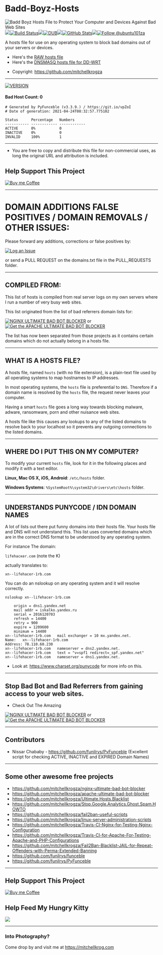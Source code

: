 # Badd-Boyz-Hosts

<img src="https://github.com/mitchellkrogza/Badd-Boyz-Hosts/blob/master/.assets/badd-boyz-hosts-logo.jpg" alt="Badd Boyz Hosts File to Protect Your Computer and Devices Against Bad Web Sites"/><br/><img src="https://github.com/mitchellkrogza/Badd-Boyz-Hosts/blob/master/.assets/spacer.jpg"/>[![Build Status](https://travis-ci.org/mitchellkrogza/Badd-Boyz-Hosts.svg?branch=master)](https://travis-ci.org/mitchellkrogza/Badd-Boyz-Hosts)<img src="https://github.com/mitchellkrogza/Badd-Boyz-Hosts/blob/master/.assets/spacer.jpg"/>[![DUB](https://img.shields.io/dub/l/vibe-d.svg)](https://github.com/mitchellkrogza/Badd-Boyz-Hosts/blob/master/LICENSE.md)<img src="https://github.com/mitchellkrogza/Badd-Boyz-Hosts/blob/master/.assets/spacer.jpg"/>[![GitHub Stats](https://img.shields.io/badge/github-stats-ff5500.svg)](http://githubstats.com/mitchellkrogza/Badd-Boyz-Hosts)<img src="https://github.com/mitchellkrogza/Badd-Boyz-Hosts/blob/master/.assets/spacer.jpg"/><a href='https://twitter.com/ubuntu101za'><img src='https://img.shields.io/twitter/follow/ubuntu101za.svg?style=social&label=Follow' alt='Follow @ubuntu101za'></a>

A hosts file for use on any operating system to block bad domains out of your servers or devices.

* Here's the [RAW hosts file](https://raw.githubusercontent.com/mitchellkrogza/Badd-Boyz-Hosts/master/hosts)
* Here's the [DNSMASQ hosts file for DD-WRT](https://raw.githubusercontent.com/mitchellkrogza/Badd-Boyz-Hosts/master/dnsmasq)

- Copyright: https://github.com/mitchellkrogza

_______________
[![VERSION](https://img.shields.io/badge/VERSION%20-%20V1.2021.04.8542-blue.svg)](https://github.com/mitchellkrogza/Badd-Boyz-Hosts/commits/master)
#### Bad Host Count: 0
```
# Generated by PyFunceble (v3.3.9.) / https://git.io/vpZoI
# Date of generation: 2021-04-24T08:32:57.775102

Status      Percentage   Numbers     
----------- ------------ ------------
ACTIVE      0%           0           
INACTIVE    0%           0           
INVALID     100%         1           
```
____________________

- You are free to copy and distribute this file for non-commercial uses, as long the original URL and attribution is included.

## Help Support This Project 

[<img src="https://github.com/mitchellkrogza/Badd-Boyz-Hosts/blob/master/.assets/kofi5.png" alt="Buy me Coffee"/>](https://ko-fi.com/mitchellkrog)

************************************************
# DOMAIN ADDITIONS FALSE POSITIVES / DOMAIN REMOVALS / OTHER ISSUES: 

Please forward any additions, corrections or false positives by:

[![Log an Issue](https://img.shields.io/badge/LOGGING%20-%20an%20issue%20%F0%9F%9A%A6-blue.svg)](https://github.com/mitchellkrogza/Badd-Boyz-Hosts/issues) 

or send a PULL REQUEST on the domains.txt file in the PULL_REQUESTS folder. 

************************************************
## COMPILED FROM:

This list of hosts is compiled from real server logs on my own servers where I run a number of very busy web sites. 

This list originated from the list of bad referrers domain lists for:

[![NGINX ULTIMATE BAD BOT BLOCKER](https://img.shields.io/badge/NGINX%20-%20ULTIMATE%20BAD%20BOT%20BLOCKER%20%E2%9B%94-blue.svg)](https://github.com/mitchellkrogza/nginx-ultimate-bad-bot-blocker)
or [![Get the APACHE ULTIMATE BAD BOT BLOCKER](https://img.shields.io/badge/APACHE%20-%20ULTIMATE%20BAD%20BOT%20BLOCKER%20%E2%9B%94-blue.svg)](https://github.com/mitchellkrogza/apache-ultimate-bad-bot-blocker)

The list has now been separated from those projects as it contains certain domains which do not actually belong in a hosts file.

************************************************
## WHAT IS A HOSTS FILE?

A hosts file, named `hosts` (with no file extension), is a plain-text file
used by all operating systems to map hostnames to IP addresses.

In most operating systems, the `hosts` file is preferential to `DNS`.
Therefore if a domain name is resolved by the `hosts` file, the request never
leaves your computer.

Having a smart `hosts` file goes a long way towards blocking malware, adware, ransomware, porn and other nuisance web sites.

A hosts file like this causes any lookups to any of the listed domains to resolve back to your localhost so it prevents any outgoing connections to the listed domains.

************************************************
## WHERE DO I PUT THIS ON MY COMPUTER?
To modify your current `hosts` file, look for it in the following places and modify it with a text
editor.

**Linux, Mac OS X, iOS, Android**: `/etc/hosts` folder.

**Windows Systems**: `%SystemRoot%\system32\drivers\etc\hosts` folder.

************************************************
## UNDERSTANDS PUNYCODE / IDN DOMAIN NAMES
A lot of lists out there put funny domains into their hosts file. Your hosts file and DNS will not understand this. This list uses converted domains which are in the correct DNS format to be understood by any operating system.

For instance
The domain:

`lifehacĸer.com` (note the K)

actually translates to:

`xn--lifehacer-1rb.com`

You can do an nslookup on any operating system and it will resolve correctly.

`nslookup xn--lifehacer-1rb.com`

```xn--lifehacer-1rb.com
	origin = dns1.yandex.net
	mail addr = iskalko.yandex.ru
	serial = 2016120703
	refresh = 14400
	retry = 900
	expire = 1209600
	minimum = 14400
xn--lifehacer-1rb.com	mail exchanger = 10 mx.yandex.net.
Name:	xn--lifehacer-1rb.com
Address: 78.110.60.230
xn--lifehacer-1rb.com	nameserver = dns2.yandex.net.
xn--lifehacer-1rb.com	text = "v=spf1 redirect=_spf.yandex.net"
xn--lifehacer-1rb.com	nameserver = dns1.yandex.net.
```

- Look at: https://www.charset.org/punycode for more info on this.

************************************************
## Stop Bad Bot and Bad Referrers from gaining access to your web sites.

- Check Out The Amazing

[![NGINX ULTIMATE BAD BOT BLOCKER](https://img.shields.io/badge/NGINX%20-%20ULTIMATE%20BAD%20BOT%20BLOCKER%20%E2%9B%94-blue.svg)](https://github.com/mitchellkrogza/nginx-ultimate-bad-bot-blocker)
or [![Get the APACHE ULTIMATE BAD BOT BLOCKER](https://img.shields.io/badge/APACHE%20-%20ULTIMATE%20BAD%20BOT%20BLOCKER%20%E2%9B%94-blue.svg)](https://github.com/mitchellkrogza/apache-ultimate-bad-bot-blocker)

************************************************
## Contributors

- Nissar Chababy - https://github.com/funilrys/PyFunceble (Excellent script for checking ACTIVE, INACTIVE and EXPIRED Domain Names)

************************************************
## Some other awesome free projects

- https://github.com/mitchellkrogza/nginx-ultimate-bad-bot-blocker
- https://github.com/mitchellkrogza/apache-ultimate-bad-bot-blocker
- https://github.com/mitchellkrogza/Ultimate.Hosts.Blacklist
- https://github.com/mitchellkrogza/Stop.Google.Analytics.Ghost.Spam.HOWTO
- https://github.com/mitchellkrogza/fail2ban-useful-scripts
- https://github.com/mitchellkrogza/linux-server-administration-scripts
- https://github.com/mitchellkrogza/Travis-CI-Nginx-for-Testing-Nginx-Configuration
- https://github.com/mitchellkrogza/Travis-CI-for-Apache-For-Testing-Apache-and-PHP-Configurations
- https://github.com/mitchellkrogza/Fail2Ban-Blacklist-JAIL-for-Repeat-Offenders-with-Perma-Extended-Banning
- https://github.com/funilrys/funceble
- https://github.com/funilrys/PyFunceble
************************************************
## Help Support This Project 

[<img src="https://github.com/mitchellkrogza/Badd-Boyz-Hosts/blob/master/.assets/kofi5.png" alt="Buy me Coffee"/>](https://ko-fi.com/mitchellkrog)

## Help Feed My Hungry Kitty 

[<img src="https://github.com/mitchellkrogza/Badd-Boyz-Hosts/blob/master/.assets/zuko.png"/>](https://ko-fi.com/mitchellkrog)


************************************************
### Into Photography?

Come drop by and visit me at https://mitchellkrog.com
